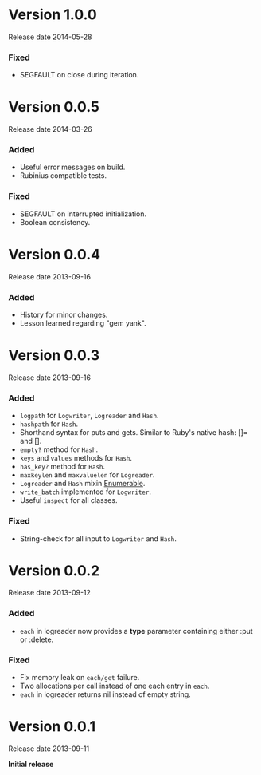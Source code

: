 # Version 1.0.0

Release date 2014-05-28

### Fixed

* SEGFAULT on close during iteration.

# Version 0.0.5

Release date 2014-03-26

### Added

* Useful error messages on build.
* Rubinius compatible tests.

### Fixed

* SEGFAULT on interrupted initialization.
* Boolean consistency.

# Version 0.0.4

Release date 2013-09-16

### Added

* History for minor changes.
* Lesson learned regarding "gem yank".

# Version 0.0.3

Release date 2013-09-16

### Added

* ```logpath``` for ```Logwriter```, ```Logreader``` and ```Hash```.
* ```hashpath``` for ```Hash```.
* Shorthand syntax for puts and gets. Similar to Ruby's native hash: []= and [].
* ```empty?``` method for ```Hash```.
* ```keys``` and ```values``` methods for ```Hash```.
* ```has_key?``` method for ```Hash```.
* ```maxkeylen``` and ```maxvaluelen``` for ```Logreader```.
* ```Logreader``` and ```Hash``` mixin [Enumerable](http://ruby-doc.org/core-2.0.0/Enumerable.html).
* ```write_batch``` implemented for ```Logwriter```.
* Useful ```inspect``` for all classes.

### Fixed

* String-check for all input to ```Logwriter``` and ```Hash```.

# Version 0.0.2

Release date 2013-09-12

### Added

* ```each``` in logreader now provides a __type__ parameter containing either :put or :delete.

### Fixed

* Fix memory leak on ```each/get``` failure.
* Two allocations per call instead of one each entry in ```each```.
* ```each``` in logreader returns nil instead of empty string.


# Version 0.0.1

Release date 2013-09-11

__Initial release__
